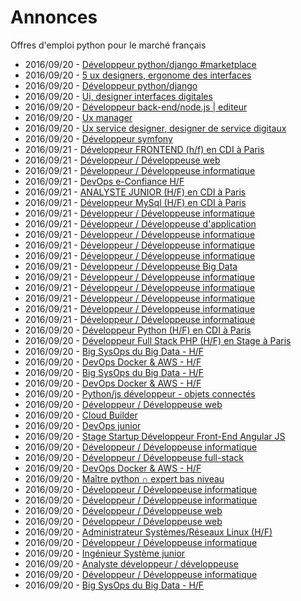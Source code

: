 # Annonces

Offres d'emploi python pour le marché français

* 2016/09/20 - [Développeur python/django #marketplace](http://www.pyjobs.fr/jobs/details/2441/developpeur-python-django-marketplace "Développeur python/django #marketplace")
* 2016/09/20 - [5 ux designers, ergonome des interfaces](http://www.pyjobs.fr/jobs/details/2444/5-ux-designers-ergonome-des-interfaces "5 ux designers, ergonome des interfaces")
* 2016/09/20 - [Développeur python/django](http://www.pyjobs.fr/jobs/details/2448/developpeur-python-django "Développeur python/django")
* 2016/09/20 - [Ui, designer interfaces digitales](http://www.pyjobs.fr/jobs/details/2451/ui-designer-interfaces-digitales "Ui, designer interfaces digitales")
* 2016/09/20 - [Développeur back-end/node.js | editeur](http://www.pyjobs.fr/jobs/details/2453/developpeur-back-end-node-js-editeur "Développeur back-end/node.js | editeur")
* 2016/09/20 - [Ux manager](http://www.pyjobs.fr/jobs/details/2456/ux-manager "Ux manager")
* 2016/09/20 - [Ux service designer, designer de service digitaux](http://www.pyjobs.fr/jobs/details/2459/ux-service-designer-designer-de-service-digitaux "Ux service designer, designer de service digitaux")
* 2016/09/20 - [Développeur symfony](http://www.pyjobs.fr/jobs/details/2462/developpeur-symfony "Développeur symfony")
* 2016/09/21 - [Développeur FRONTEND (h/f) en CDI à Paris](http://www.pyjobs.fr/jobs/details/3516/developpeur-frontend-h-f-en-cdi-a-paris "Développeur FRONTEND (h/f) en CDI à Paris")
* 2016/09/21 - [Développeur / Développeuse web](http://www.pyjobs.fr/jobs/details/3518/developpeur-developpeuse-web "Développeur / Développeuse web")
* 2016/09/21 - [Développeur / Développeuse informatique](http://www.pyjobs.fr/jobs/details/3517/developpeur-developpeuse-informatique "Développeur / Développeuse informatique")
* 2016/09/21 - [DevOps e-Confiance H/F](http://www.pyjobs.fr/jobs/details/3513/devops-e-confiance-h-f "DevOps e-Confiance H/F")
* 2016/09/21 - [ANALYSTE JUNIOR (H/F) en CDI à Paris](http://www.pyjobs.fr/jobs/details/3511/analyste-junior-h-f-en-cdi-a-paris "ANALYSTE JUNIOR (H/F) en CDI à Paris")
* 2016/09/21 - [Développeur MySql (H/F) en CDI à Paris](http://www.pyjobs.fr/jobs/details/3512/developpeur-mysql-h-f-en-cdi-a-paris "Développeur MySql (H/F) en CDI à Paris")
* 2016/09/21 - [Développeur / Développeuse informatique](http://www.pyjobs.fr/jobs/details/3505/developpeur-developpeuse-informatique "Développeur / Développeuse informatique")
* 2016/09/21 - [Développeur / Développeuse d'application](http://www.pyjobs.fr/jobs/details/3515/developpeur-developpeuse-dapplication "Développeur / Développeuse d'application")
* 2016/09/21 - [Développeur / Développeuse informatique](http://www.pyjobs.fr/jobs/details/3508/developpeur-developpeuse-informatique "Développeur / Développeuse informatique")
* 2016/09/21 - [Développeur / Développeuse informatique](http://www.pyjobs.fr/jobs/details/3504/developpeur-developpeuse-informatique "Développeur / Développeuse informatique")
* 2016/09/21 - [Développeur / Développeuse informatique](http://www.pyjobs.fr/jobs/details/3509/developpeur-developpeuse-informatique "Développeur / Développeuse informatique")
* 2016/09/21 - [Développeur / Développeuse Big Data](http://www.pyjobs.fr/jobs/details/3507/developpeur-developpeuse-big-data "Développeur / Développeuse Big Data")
* 2016/09/21 - [Développeur / Développeuse informatique](http://www.pyjobs.fr/jobs/details/3503/developpeur-developpeuse-informatique "Développeur / Développeuse informatique")
* 2016/09/21 - [Développeur / Développeuse informatique](http://www.pyjobs.fr/jobs/details/3510/developpeur-developpeuse-informatique "Développeur / Développeuse informatique")
* 2016/09/21 - [Développeur / Développeuse informatique](http://www.pyjobs.fr/jobs/details/3514/developpeur-developpeuse-informatique "Développeur / Développeuse informatique")
* 2016/09/21 - [Développeur / Développeuse informatique](http://www.pyjobs.fr/jobs/details/3502/developpeur-developpeuse-informatique "Développeur / Développeuse informatique")
* 2016/09/21 - [Développeur / Développeuse informatique](http://www.pyjobs.fr/jobs/details/3506/developpeur-developpeuse-informatique "Développeur / Développeuse informatique")
* 2016/09/20 - [Développeur Python (H/F) en CDI à Paris](http://www.pyjobs.fr/jobs/details/3493/developpeur-python-h-f-en-cdi-a-paris "Développeur Python (H/F) en CDI à Paris")
* 2016/09/20 - [Développeur Full Stack PHP (H/F) en Stage à Paris](http://www.pyjobs.fr/jobs/details/3488/developpeur-full-stack-php-h-f-en-stage-a-paris "Développeur Full Stack PHP (H/F) en Stage à Paris")
* 2016/09/20 - [Big SysOps du Big Data - H/F](http://www.pyjobs.fr/jobs/details/3489/big-sysops-du-big-data-h-f "Big SysOps du Big Data - H/F")
* 2016/09/20 - [DevOps Docker & AWS - H/F](http://www.pyjobs.fr/jobs/details/3490/devops-docker-aws-h-f "DevOps Docker & AWS - H/F")
* 2016/09/20 - [Big SysOps du Big Data - H/F](http://www.pyjobs.fr/jobs/details/3480/big-sysops-du-big-data-h-f "Big SysOps du Big Data - H/F")
* 2016/09/20 - [DevOps Docker & AWS - H/F](http://www.pyjobs.fr/jobs/details/3478/devops-docker-aws-h-f "DevOps Docker & AWS - H/F")
* 2016/09/20 - [Python/js développeur - objets connectés](http://www.pyjobs.fr/jobs/details/3476/python-js-developpeur-objets-connectes "Python/js développeur - objets connectés")
* 2016/09/20 - [Développeur / Développeuse web](http://www.pyjobs.fr/jobs/details/3501/developpeur-developpeuse-web "Développeur / Développeuse web")
* 2016/09/20 - [Cloud Builder](http://www.pyjobs.fr/jobs/details/3477/cloud-builder "Cloud Builder")
* 2016/09/20 - [DevOps junior](http://www.pyjobs.fr/jobs/details/3479/devops-junior "DevOps junior")
* 2016/09/20 - [Stage Startup Développeur Front-End Angular JS](http://www.pyjobs.fr/jobs/details/3486/stage-startup-developpeur-front-end-angular-js "Stage Startup Développeur Front-End Angular JS")
* 2016/09/20 - [Développeur / Développeuse informatique](http://www.pyjobs.fr/jobs/details/3499/developpeur-developpeuse-informatique "Développeur / Développeuse informatique")
* 2016/09/20 - [Développeur / Développeuse full-stack](http://www.pyjobs.fr/jobs/details/3496/developpeur-developpeuse-full-stack "Développeur / Développeuse full-stack")
* 2016/09/20 - [DevOps Docker & AWS - H/F](http://www.pyjobs.fr/jobs/details/3482/devops-docker-aws-h-f "DevOps Docker & AWS - H/F")
* 2016/09/20 - [Maître python ∩ expert bas niveau](http://www.pyjobs.fr/jobs/details/3494/maitre-python-expert-bas-niveau "Maître python ∩ expert bas niveau")
* 2016/09/20 - [Développeur / Développeuse informatique](http://www.pyjobs.fr/jobs/details/3500/developpeur-developpeuse-informatique "Développeur / Développeuse informatique")
* 2016/09/20 - [Développeur / Développeuse informatique](http://www.pyjobs.fr/jobs/details/3498/developpeur-developpeuse-informatique "Développeur / Développeuse informatique")
* 2016/09/20 - [Développeur / Développeuse web](http://www.pyjobs.fr/jobs/details/3484/developpeur-developpeuse-web "Développeur / Développeuse web")
* 2016/09/20 - [Développeur / Développeuse web](http://www.pyjobs.fr/jobs/details/3473/developpeur-developpeuse-web "Développeur / Développeuse web")
* 2016/09/20 - [Administrateur Systèmes/Réseaux Linux (H/F)](http://www.pyjobs.fr/jobs/details/3492/administrateur-systemes-reseaux-linux-h-f "Administrateur Systèmes/Réseaux Linux (H/F)")
* 2016/09/20 - [Développeur / Développeuse informatique](http://www.pyjobs.fr/jobs/details/3497/developpeur-developpeuse-informatique "Développeur / Développeuse informatique")
* 2016/09/20 - [Ingénieur Système junior](http://www.pyjobs.fr/jobs/details/3481/ingenieur-systeme-junior "Ingénieur Système junior")
* 2016/09/20 - [Analyste développeur / développeuse](http://www.pyjobs.fr/jobs/details/3474/analyste-developpeur-developpeuse "Analyste développeur / développeuse")
* 2016/09/20 - [Développeur / Développeuse informatique](http://www.pyjobs.fr/jobs/details/3485/developpeur-developpeuse-informatique "Développeur / Développeuse informatique")
* 2016/09/20 - [Big SysOps du Big Data - H/F](http://www.pyjobs.fr/jobs/details/3483/big-sysops-du-big-data-h-f "Big SysOps du Big Data - H/F")

